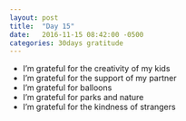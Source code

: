 ```yaml
---
layout: post
title:  "Day 15"
date:   2016-11-15 08:42:00 -0500
categories: 30days gratitude
---
```


* I’m grateful for the creativity of my kids
* I’m grateful for the support of my partner
* I’m grateful for balloons
* I’m grateful for parks and nature
* I’m grateful for the kindness of strangers